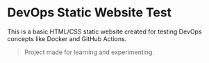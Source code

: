 # DevOps Static Website Test

This is a basic HTML/CSS static website created for testing DevOps concepts like Docker and GitHub Actions.

> Project made for learning and experimenting.
